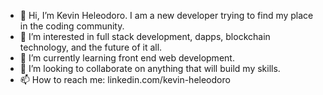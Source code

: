 - 👋 Hi, I’m Kevin Heleodoro. I am a new developer trying to find my place in the coding community. 
- 👀 I’m interested in full stack development, dapps, blockchain technology, and the future of it all. 
- 🌱 I’m currently learning front end web development.
- 💞️ I’m looking to collaborate on anything that will build my skills.
- 📫 How to reach me: linkedin.com/kevin-heleodoro

<!---
Kevin-Heleodoro/Kevin-Heleodoro is a ✨ special ✨ repository because its `README.md` (this file) appears on your GitHub profile.
You can click the Preview link to take a look at your changes.
--->
